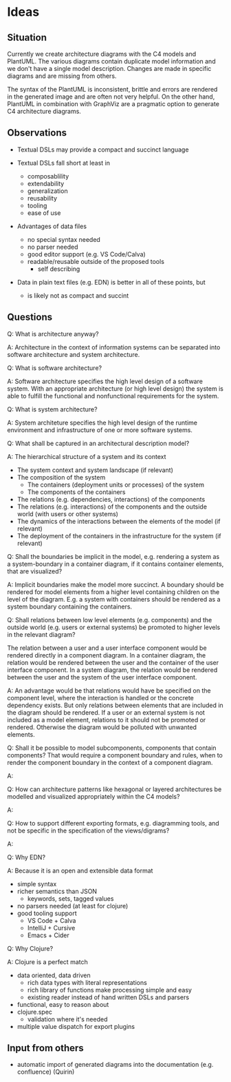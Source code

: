 Ideas
=====

Situation
---------
Currently we create architecture diagrams with the C4 models and PlantUML.
The various diagrams contain duplicate model information and we don't have a single model description. Changes are made in specific diagrams and are missing from others.

The syntax of the PlantUML is inconsistent, brittle and errors are rendered
in the generated image and are often not very helpful. On the other hand,
PlantUML in combination with GraphViz are a pragmatic option to generate
C4 architecture diagrams.

Observations
------------
* Textual DSLs may provide a compact and succinct language
* Textual DSLs fall short at least in
  * composablility
  * extendability
  * generalization
  * reusability
  * tooling
  * ease of use

* Advantages of data files
  * no special syntax needed
  * no parser needed
  * good editor support (e.g. VS Code/Calva)
  * readable/reusable outside of the proposed tools
    * self describing
* Data in plain text files (e.g. EDN) is better in all of these points, but
  * is likely not as compact and succint

Questions
---------

Q: What is architecture anyway?

A: Architecture in the context of information systems can be separated into
   software architecture and system architecture.

Q: What is software architecture?

A: Software architecture specifies the high level design of a software
   system.
   With an appropriate architecture (or high level design) the system is
   able to fulfill the functional and nonfunctional requirements for the
   system.

Q: What is system architecture?

A: System architeture specifies the high level design of the runtime
   environment and infrastructure of one or more software systems.

Q: What shall be captured in an architectural description model?

A: The hierarchical structure of a system and its context
   * The system context and system landscape (if relevant)
   * The composition of the system
     * The containers (deployment units or processes) of the system
     * The components of the containers
   * The relations (e.g. dependencies, interactions) of the components
   * The relations (e.g. interactions) of the components and the outside
     world (with users or other systems)
   * The dynamics of the interactions between the elements of the model
     (if relevant)
   * The deployment of the containers in the infrastructure for the system
     (if relevant)

Q: Shall the boundaries be implicit in the model, e.g. rendering a
   system as a system-boundary in a container diagram, if it contains    container elements, that are visualized?

A: Implicit boundaries make the model more succinct.
   A boundary should be rendered for model elements from a higher level
   containing children on the level of the diagram.
   E.g. a system with containers should be rendered as a system boundary containing the containers.

Q: Shall relations between low level elements (e.g. components) and the
   outside world (e.g. users or external systems) be promoted to higher levels in the relevant diagram?
   
   The relation between a user and a user interface component would be rendered directly in a component diagram. In a container diagram, the relation would be rendered between the user and the container of the user interface component. In a system diagram, the relation would be rendered between the user and the system of the user interface component.

A: An advantage would be that relations would have be specified on the
   component level, where the interaction is handled or the concrete dependency exists. But only relations between elements that are included
   in the diagram should be rendered. If a user or an external system is
   not included as a model element, relations to it should not be promoted or rendered. Otherwise the diagram would be polluted with unwanted
   elements.

Q: Shall it be possible to model subcomponents, components that contain
   components?
   That would require a component boundary and rules, when to render the
   component boundary in the context of a component diagram.

A: 

Q: How can architecture patterns like hexagonal or layered architectures
   be modelled and visualized appropriately within the C4 models?

A:

Q: How to support different exporting formats, e.g. diagramming tools, and
   not be specific in the specification of the views/digrams?
    
A:

Q: Why EDN?

A: Because it is an open and extensible data format
   * simple syntax
   * richer semantics than JSON
     * keywords, sets, tagged values
   * no parsers needed (at least for clojure)
   * good tooling support
     * VS Code + Calva
     * IntelliJ + Cursive
     * Emacs + Cider

Q: Why Clojure?

A: Clojure is a perfect match
   * data oriented, data driven
     * rich data types with literal representations
     * rich library of functions make processing simple and easy
     * existing reader instead of hand written DSLs and parsers
   * functional, easy to reason about
   * clojure.spec
     * validation where it's needed
   * multiple value dispatch for export plugins




Input from others
-----------------
* automatic import of generated diagrams into the documentation (e.g. confluence) (Quirin)
